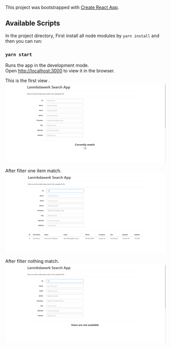 This project was bootstrapped with [Create React App](https://github.com/facebook/create-react-app).

## Available Scripts

In the project directory, First install all node modules by `yarn install` and then you can run:

### `yarn start`

Runs the app in the development mode.<br>
Open [http://localhost:3000](http://localhost:3000) to view it in the browser.

This is the first view .
![screenshot](screenshots/1.PNG)

After filter one item match.
![screenshot](screenshots/2.PNG)

After filter nothing match.
![screenshot](screenshots/3.PNG)

<!-- This is the first view .
![screenshot](screenshots/4.PNG)

After filter one item match.
![screenshot](screenshots/5.PNG)

After filter nothing match.
![screenshot](screenshots/6.PNG) -->
